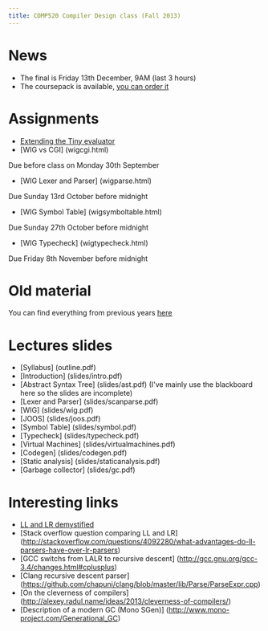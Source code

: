 ```yaml
---
title: COMP520 Compiler Design class (Fall 2013)
---
```


# News
* The final is Friday 13th December, 9AM (last 3 hours)
* The coursepack is available, [you can order it](https://www.bookstore.mcgill.ca/comp-520-compiler-design-1)

# Assignments

* [Extending the Tiny evaluator](tiny.html) 
* [WIG vs CGI] (wigcgi.html)

Due before class on Monday 30th September 

* [WIG Lexer and Parser] (wigparse.html)

Due Sunday 13rd October before midnight

* [WIG Symbol Table] (wigsymboltable.html)

Due Sunday 27th October before midnight

* [WIG Typecheck] (wigtypecheck.html)

Due Friday 8th November before midnight

# Old material

You can find everything from previous years [here](http://www.cs.mcgill.ca/~cs520/2012/)

# Lectures slides

* [Syllabus] (outline.pdf)
* [Introduction] (slides/intro.pdf)
* [Abstract Syntax Tree] (slides/ast.pdf) (I've mainly use the blackboard here so the slides are incomplete)
* [Lexer and Parser] (slides/scanparse.pdf)
* [WIG] (slides/wig.pdf)
* [JOOS] (slides/joos.pdf)
* [Symbol Table] (slides/symbol.pdf)
* [Typecheck] (slides/typecheck.pdf)
* [Virtual Machines] (slides/virtualmachines.pdf)
* [Codegen] (slides/codegen.pdf)
* [Static analysis] (slides/staticanalysis.pdf)
* [Garbage collector] (slides/gc.pdf)


# Interesting links
* [LL and LR demystified](http://blog.reverberate.org/2013/07/ll-and-lr-parsing-demystified.html)
* [Stack overflow question comparing LL and LR] (http://stackoverflow.com/questions/4092280/what-advantages-do-ll-parsers-have-over-lr-parsers)
* [GCC switchs from LALR to recursive descent] (http://gcc.gnu.org/gcc-3.4/changes.html#cplusplus)
* [Clang recursive descent parser] (https://github.com/chapuni/clang/blob/master/lib/Parse/ParseExpr.cpp)
* [On the cleverness of compilers] (http://alexey.radul.name/ideas/2013/cleverness-of-compilers/)
* [Description of a modern GC (Mono SGen)] (http://www.mono-project.com/Generational_GC)
